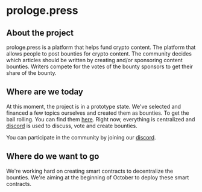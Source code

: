 # prologe.press

## About the project

prologe.press is a platform that helps fund crypto content. The platform that allows people to post bounties for crypto content. The community decides which articles should be written by creating and/or sponsoring content bounties. Writers compete for the votes of the bounty sponsors to get their share of the bounty.

## Where are we today

At this moment, the project is in a prototype state. We've selected and financed a few topics ourselves and created them as bounties. To get the ball rolling. You can find them [here](https://prologe.press). Right now, everything is centralized and [discord](https://discord.gg/RQqSMu5jhU) is used to discuss, vote and create bounties.

You can participate in the community by joining our [discord](https://discord.gg/RQqSMu5jhU).

## Where do we want to go

We're working hard on creating smart contracts to decentralize the bounties. We're aiming at the beginning of October to deploy these smart contracts.
